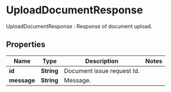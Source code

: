 

# UploadDocumentResponse

UploadDocumentResponse : Response of document upload.

## Properties

| Name | Type | Description | Notes |
|------------ | ------------- | ------------- | -------------|
|**id** | **String** | Document issue request Id. |  |
|**message** | **String** | Message. |  |



